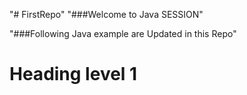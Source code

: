 "# FirstRepo" 
"###Welcome to Java SESSION"


"###Following Java example are Updated in this Repo"

# Heading level 1
